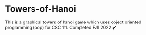 # Towers-of-Hanoi

This is a graphical towers of hanoi game which uses object oriented programming (oop) for CSC 111. Completed Fall 2022 ✔️
